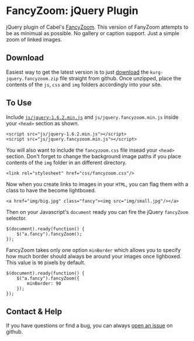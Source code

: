 FancyZoom: jQuery Plugin
========================

jQuery plugin of Cabel's
[FancyZoom](http://www.cabel.name/2008/02/fancyzoom-10.html). This
version of FanyZoom attempts to be as minimual as possible. No gallery
or caption support. Just a simple zoom of linked images.

Download
--------

Easiest way to get the latest version is to just
[download](https://github.com/krug/jquery.fancyzoom/zipball/master)
the `kurg-jquery.fancyzoom.zip` file straight from github. Once
unzipped, place the contents of the `js`, `css` and `img` folders
accordingly into your site.

To Use
------

Include [`js/jquery-1.6.2.min.js`](http://jquery.com) and `js/jquery.fancyzoom.min.js`
inside your `<head>` section as shown.

    <script src="js/jquery-1.6.2.min.js"></script>
    <script src="js/jquery.fancyzoom.min.js"></script>
    
You will also want to include the `fancyzoom.css` file insead your `<head>`
section. Don't forget to change the background image paths if you place
contents of the `img` folder in an different directory.

    <link rel="stylesheet" href="css/fancyzoom.css"/>
    
Now when you create links to images in your `HTML`, you can flag them
with a class to have the become lightboxed.

    <a href="img/big.jpg" class="fancy"><img src="img/small.jpg"/></a>

Then on your Javascript's `document` ready you can fire the jQuery
`fancyZoom` selector.

    $(document).ready(function() {
        $("a.fancy").fancyZoom();
    });

FancyZoom takes only one option `minBorder` which allows you to
specify how much border should always be around your images once
lighboxed. This value is `90` pixels by default.

    $(document).ready(function() {
        $("a.fancy").fancyZoom({
            minBorder: 90
        });
    });

Contact & Help
--------------

If you have questions or find a bug, you can always
[open an issue](https://github.com/krug/jquery.fancyzoom/issues) on github.
